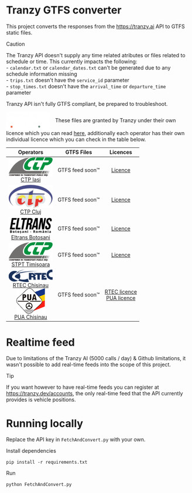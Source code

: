 # Tranzy GTFS converter

This project converts the responses from the https://tranzy.ai API to GTFS static files.

> [!CAUTION]  
> The Tranzy API doesn't supply any time related atributes or files related to schedule or time.
This currently impacts the following:
<br />- `calendar.txt` or `calendar_dates.txt` can't be generated due to any schedule information missing
<br />- `trips.txt` doesn't have the `service_id` parameter
<br />- `stop_times.txt` doesn't have the `arrival_time` or `departure_time` parameter

Tranzy API isn't fully GTFS compliant, be prepared to troubleshoot.

<p>
  <picture>
    <source media="(prefers-color-scheme: dark)" srcset="./assets/TranzyCreditLight.png">
    <source media="(prefers-color-scheme: light)" srcset="./assets/TranzyCreditDark.png">
    <img alt="Tranzy.ai" src="./assets/TranzyCreditLight.png" style="max-width:120px; height:auto; vertical-align:middle;  margin-right:10px;">
  </picture>
  These files are granted by Tranzy under their own licence which you can read <a href="https://apps.tranzy.ai/accounts/terms-and-conditions" target="_blank" rel="noopener noreferrer">here</a>, additionally each operator has their own individual licence which you can check in the table below.
</p>

<table align="center" style="text-align: center;">
    <thead>
        <tr>
            <th>Operators</th>
            <th>GTFS Files</th>
            <th>Licences</th>
        </tr>
  </thead>
  <tbody>
        <tr>
            <td>
                <a href="https://sctpiasi.ro/">
                    <picture>
                        <source media="(prefers-color-scheme: dark)" srcset="./assets/CTPIasiLight.png">
                        <source media="(prefers-color-scheme: light)" srcset="./assets/CTPIasiDark.png">
                        <img alt="CTP Iasi" src="./assets/CTPIasiDark.png" style="max-width:120px; height:auto; vertical-align:middle;">
                    </picture>
                    <div>CTP Iasi</div>
                </a>
            </td>
            <td>GTFS feed soon™</td>
            <td>
                <a href="https://apps.tranzy.ai/accounts/terms-and-conditions/sctp-iasi">Licence</a>
            </td>
        </tr>
        <tr>
            <td>
                <a href="https://ctpcj.ro/">
                    <picture>
                        <img alt="CTP Cluj" src="./assets/CTPCluj.png" style="max-width:120px; height:auto; vertical-align:middle;">
                    </picture>
                    <div>CTP Cluj</div>
                </a>
            </td>
            <td>GTFS feed soon™</td>
            <td>
                <a href="https://apps.tranzy.ai/accounts/terms-and-conditions/ctp-cluj">Licence</a>
            </td>
        </tr>
        <tr>
            <td>
                <a href="https://eltransbt.ro/">
                    <picture>
                        <source media="(prefers-color-scheme: dark)" srcset="./assets/ELTRANSBotosaniLight.png">
                        <source media="(prefers-color-scheme: light)" srcset="./assets/ELTRANSBotosaniDark.png">
                        <img alt="Eltrans Botosani" src="./assets/ELTRANSBotosaniDark.png" style="max-width:120px; height:auto; vertical-align:middle;">
                    </picture>
                    <div>Eltrans Botosani</div>
                </a>
            </td>
            <td>GTFS feed soon™</td>
            <td>
                <a href="https://apps.tranzy.ai/accounts/terms-and-conditions/eltrans-botosani">Licence</a>
            </td>
        </tr>
        <tr>
            <td>
                <a href="https://stpt.ro/">
                    <picture>
                        <source media="(prefers-color-scheme: dark)" srcset="./assets/STPTLight.png">
                        <source media="(prefers-color-scheme: light)" srcset="./assets/STPTDark.png">
                        <img alt="Shows a black logo in light color mode and a white one in dark color mode." src="./assets/CTPIasiDark.png" style="max-width:120px; height:auto; vertical-align:middle;">
                    </picture>
                    <div>STPT Timișoara</div>
                </a>
            </td>
            <td>GTFS feed soon™</td>
            <td>
                <a href="https://apps.tranzy.ai/accounts/terms-and-conditions/stpt-timisoara">Licence</a>
            </td>
        </tr>
        <tr>
            <td>
                <a href="https://rtec.md/">
                    <picture>
                        <img alt="Shows a black logo in light color mode and a white one in dark color mode." src="./assets/RTECChisinau.png" style="max-width:120px; height:auto; vertical-align:middle;">
                    </picture>
                    <div>RTEC Chisinau</div>
                </a>
                <a href="https://www.autourban.md/">
                    <picture>
                        <img alt="Shows a black logo in light color mode and a white one in dark color mode." src="./assets/PUAChisinau.png" style="max-width:120px; height:auto; vertical-align:middle;">
                    </picture>
                    <div>PUA Chisinau</div>
                </a>
            </td>
            <td>GTFS feed soon™</td>
            <td>
                <a href="https://apps.tranzy.ai/accounts/terms-and-conditions/rtec-chisinau">RTEC licence</a>
                <br>
                <a href="https://apps.tranzy.ai/accounts/terms-and-conditions/pua-chisinau">PUA licence</a>
            </td>
        </tr>
  </tbody>
</table>

# Realtime feed
Due to limitations of the Tranzy AI (5000 calls / day) & Github limitations, it wasn't possible to add real-time feeds into the scope of this project.

> [!TIP]
> If you want however to have real-time feeds you can register at https://tranzy.dev/accounts, the only real-time feed that the API currently provides is vehicle positions.

# Running locally
Replace the API key in `FetchAndConvert.py` with your own.

Install dependencies
```
pip install -r requirements.txt
```

Run
```
python FetchAndConvert.py
```
